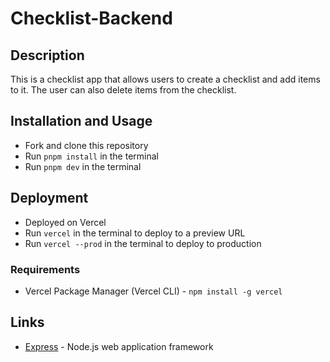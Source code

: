 # Checklist-Backend

## Description

This is a checklist app that allows users to create a checklist and add items to it. The user can also delete items from the checklist.

## Installation and Usage

- Fork and clone this repository
- Run `pnpm install` in the terminal
- Run `pnpm dev` in the terminal

## Deployment

- Deployed on Vercel
- Run `vercel` in the terminal to deploy to a preview URL
- Run `vercel --prod` in the terminal to deploy to production

### Requirements

- Vercel Package Manager (Vercel CLI) - `npm install -g vercel`

## Links

- [Express](https://expressjs.com/) - Node.js web application framework
